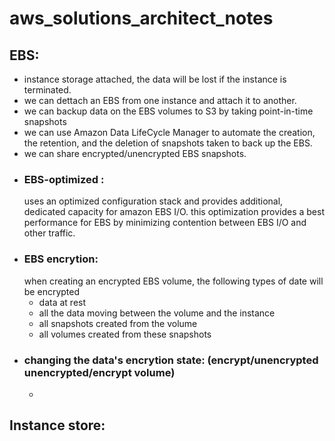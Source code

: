 # aws_solutions_architect_notes
## EBS:
- instance storage attached, the data will be lost if the instance is terminated.
- we can dettach an EBS from one instance and attach it to another.
- we can backup data on the EBS volumes to S3 by taking point-in-time snapshots
- we can use Amazon Data LifeCycle  Manager to automate the creation, the retention, and the deletion of snapshots taken to back up the EBS.
- we can share encrypted/unencrypted EBS snapshots.
- ### EBS-optimized :
  uses an optimized configuration stack and provides additional, dedicated capacity for amazon EBS I/O. this optimization provides a best performance for EBS by 
  minimizing contention between EBS I/O and other traffic.
- ### EBS encrytion: 
  when creating an encrypted EBS volume, the following types of date will be encrypted
  - data at rest
  - all the data moving between the volume and the instance 
  - all snapshots created from the volume
  - all volumes created from these snapshots 
- ### changing the data's encrytion state: (encrypt/unencrypted unencrypted/encrypt volume)
  - 
## Instance store: 
